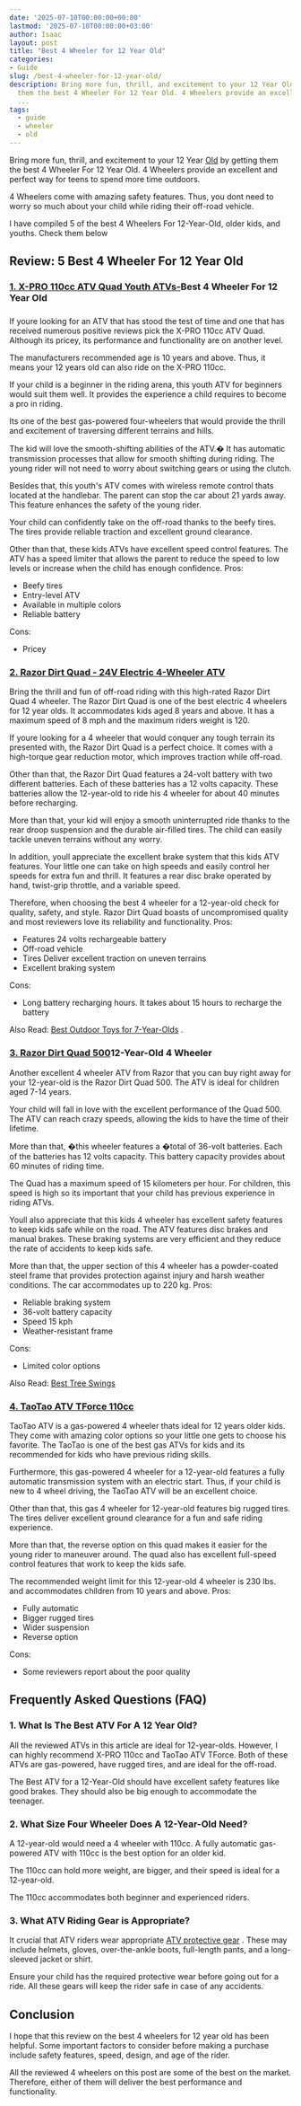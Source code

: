 ```yaml
---
date: '2025-07-10T00:00:00+00:00'
lastmod: '2025-07-10T00:00:00+03:00'
author: Isaac
layout: post
title: "Best 4 Wheeler for 12 Year Old"
categories:
- Guide
slug: /best-4-wheeler-for-12-year-old/
description: Bring more fun, thrill, and excitement to your 12 Year Old by getting
  them the best 4 Wheeler For 12 Year Old. 4 Wheelers provide an excellent and perfect
  ...
tags: 
  - guide
  - wheeler
  - old
---
```

Bring more fun, thrill, and excitement to your 12 Year [Old](/posts/how-to-determine-if-old-seeds-are-still-good-for-planting/) by getting them the best 4 Wheeler For 12 Year Old. 4 Wheelers provide an excellent and perfect way for teens to spend more time outdoors.

4 Wheelers come with amazing safety features. Thus, you dont need to worry so much about your child while riding their off-road vehicle.

I have compiled 5 of the best 4 Wheelers For 12-Year-Old, older kids, and youths. Check them below
## Review: 5 Best 4 Wheeler For 12 Year Old
### [1. X-PRO 110cc ATV Quad Youth ATVs-](https://www.amazon.com/dp/B07V26FSQB/?tag=p-policy-20)Best 4 Wheeler For 12 Year Old
###
If youre looking for an ATV that has stood the test of time and one that has received numerous positive reviews pick the X-PRO 110cc ATV Quad. Although its pricey, its performance and functionality are on another level.

The manufacturers recommended age is 10 years and above. Thus, it means your 12 years old can also ride on the X-PRO 110cc.

If your child is a beginner in the riding arena, this youth ATV for beginners would suit them well. It provides the experience a child requires to become a pro in riding.

Its one of the best gas-powered four-wheelers that would provide the thrill and excitement of traversing different terrains and hills.

The kid will love the smooth-shifting abilities of the ATV.� It has automatic transmission processes that allow for smooth shifting during riding. The young rider will not need to worry about switching gears or using the clutch.

Besides that, this youth's ATV comes with wireless remote control thats located at the handlebar. The parent can stop the car about 21 yards away. This feature enhances the safety of the young rider.

Your child can confidently take on the off-road thanks to the beefy tires. The tires provide reliable traction and excellent ground clearance.

Other than that, these kids ATVs have excellent speed control features. The ATV has a speed limiter that allows the parent to reduce the speed to low levels or increase when the child has enough confidence.
Pros:
- Beefy tires
- Entry-level ATV
- Available in multiple colors
- Reliable battery

Cons:
- Pricey

### [2. Razor Dirt Quad - 24V Electric 4-Wheeler ATV](https://www.amazon.com/dp/B00H4PDXAS/?tag=p-policy-20)
Bring the thrill and fun of off-road riding with this high-rated Razor Dirt Quad 4 wheeler. The Razor Dirt Quad is one of the best electric 4 wheelers for 12 year olds. It accommodates kids aged 8 years and above. It has a maximum speed of 8 mph and the maximum riders weight is 120.

If youre looking for a 4 wheeler that would conquer any tough terrain its presented with, the Razor Dirt Quad is a perfect choice. It comes with a high-torque gear reduction motor, which improves traction while off-road.

Other than that, the Razor Dirt Quad features a 24-volt battery with two different batteries. Each of these batteries has a 12 volts capacity. These batteries allow the 12-year-old to ride his 4 wheeler for about 40 minutes before recharging.

More than that, your kid will enjoy a smooth uninterrupted ride thanks to the rear droop suspension and the durable air-filled tires. The child can easily tackle uneven terrains without any worry.

In addition, youll appreciate the excellent brake system that this kids ATV features. Your little one can take on high speeds and easily control her speeds for extra fun and thrill. It features a rear disc brake operated by hand, twist-grip throttle, and a variable speed.

Therefore, when choosing the best 4 wheeler for a 12-year-old check for quality, safety, and style. Razor Dirt Quad boasts of uncompromised quality and most reviewers love its reliability and functionality.
Pros:
- Features 24 volts rechargeable battery
- Off-road vehicle
- Tires Deliver excellent traction on uneven terrains
- Excellent braking system

Cons:
- Long battery recharging hours. It takes about 15 hours to recharge the battery

Also Read:
[Best Outdoor Toys for 7-Year-Olds](https://pestpolicy.com/best-outdoor-toys-for-7-year-olds/)
.
### [3. Razor Dirt Quad 500](https://www.amazon.com/dp/B01ET72RHI/?tag=p-policy-20)12-Year-Old 4 Wheeler
Another excellent 4 wheeler ATV from Razor that you can buy right away for your 12-year-old is the Razor Dirt Quad 500. The ATV is ideal for children aged 7-14 years.

Your child will fall in love with the excellent performance of the Quad 500. The ATV can reach crazy speeds, allowing the kids to have the time of their lifetime.

More than that, �this wheeler features a �total of 36-volt batteries. Each of the batteries has 12 volts capacity. This battery capacity provides about 60 minutes of riding time.

The Quad has a maximum speed of 15 kilometers per hour. For children, this speed is high so its important that your child has previous experience in riding ATVs.

Youll also appreciate that this kids 4 wheeler has excellent safety features to keep kids safe while on the road. The ATV features disc brakes and manual brakes. These braking systems are very efficient and they reduce the rate of accidents to keep kids safe.

More than that, the upper section of this 4 wheeler has a powder-coated steel frame that provides protection against injury and harsh weather conditions. The car accommodates up to 220 kg.
Pros:
- Reliable braking system
- 36-volt battery capacity
- Speed 15 kph
- Weather-resistant frame

Cons:
- Limited color options

Also Read:
[Best Tree Swings](https://pestpolicy.com/best-tree-swing/)
### [4. TaoTao ATV TForce 110cc](https://www.amazon.com/dp/B015OZXPKM/?tag=p-policy-20)
TaoTao ATV is a gas-powered 4 wheeler thats ideal for 12 years older kids. They come with amazing color options so your little one gets to choose his favorite. The TaoTao is one of the best gas ATVs for kids and its recommended for kids who have previous riding skills.

Furthermore, this gas-powered 4 wheeler for a 12-year-old features a fully automatic transmission system with an electric start. Thus, if your child is new to 4 wheel driving, the TaoTao ATV will be an excellent choice.

Other than that, this gas 4 wheeler for 12-year-old features big rugged tires. The tires deliver excellent ground clearance for a fun and safe riding experience.

More than that, the reverse option on this quad makes it easier for the young rider to maneuver around. The quad also has excellent full-speed control features that work to keep the kids safe.

The recommended weight limit for this 12-year-old 4 wheeler is 230 lbs. and accommodates children from 10 years and above.
Pros:
- Fully automatic
- Bigger rugged tires
- Wider suspension
- Reverse option

Cons:
- Some reviewers report about the poor quality

## Frequently Asked Questions (FAQ)
### 1. What Is The Best ATV For A 12 Year Old?
All the reviewed ATVs in this article are ideal for 12-year-olds. However, I can highly recommend X-PRO 110cc and TaoTao ATV TForce. Both of these ATVs are gas-powered, have rugged tires, and are ideal for the off-road.

The Best ATV for a 12-Year-Old should have excellent safety features like good brakes. They should also be big enough to accommodate the teenager.
### 2. What Size Four Wheeler Does A 12-Year-Old Need?
A 12-year-old would need a 4 wheeler with 110cc. A fully automatic gas-powered ATV with 110cc is the best option for an older kid.

The 110cc can hold more weight, are bigger, and their speed is ideal for a 12-year-old.

The 110cc accommodates both beginner and experienced riders.
### 3. What ATV Riding Gear is Appropriate?
It crucial that ATV riders wear appropriate
[ATV protective gear](https://svia.org/protective-gear-for-your-atv/)
. These may include helmets, gloves, over-the-ankle boots, full-length pants, and a long-sleeved jacket or shirt.

Ensure your child has the required protective wear before going out for a ride. All these gears will keep the rider safe in case of any accidents.
## Conclusion
I hope that this review on the best 4 wheelers for 12 year old has been helpful. Some important factors to consider before making a purchase include safety features, speed, design, and age of the rider.

All the reviewed 4 wheelers on this post are some of the best on the market. Therefore, either of them will deliver the best performance and functionality.
